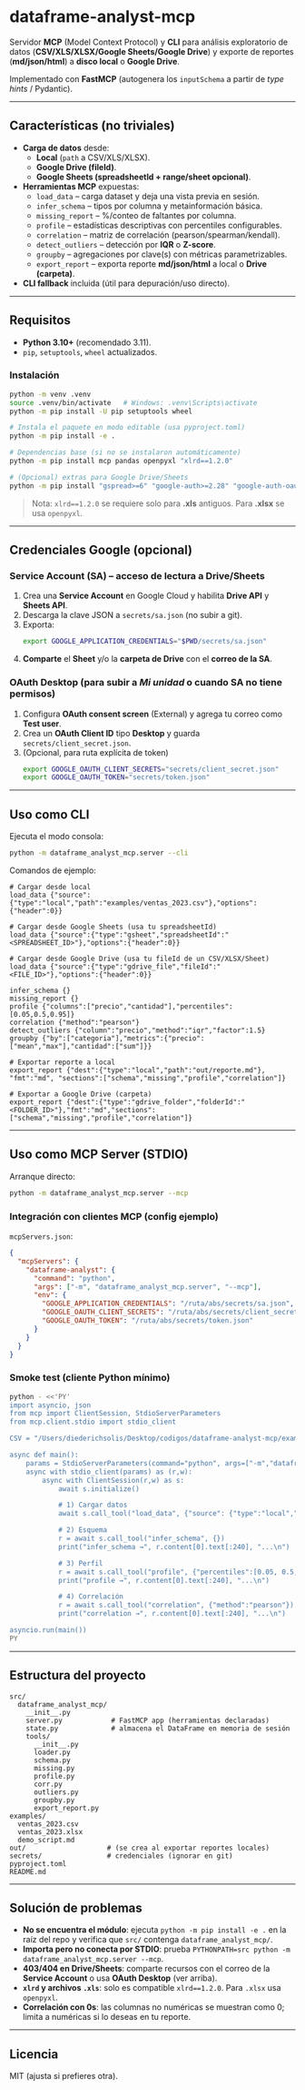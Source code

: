 # dataframe-analyst-mcp

Servidor **MCP** (Model Context Protocol) y **CLI** para análisis exploratorio de datos (**CSV/XLS/XLSX/Google Sheets/Google Drive**) y exporte de reportes (**md/json/html**) a **disco local** o **Google Drive**.

Implementado con **FastMCP** (autogenera los `inputSchema` a partir de *type hints* / Pydantic).

---

## Características (no triviales)
- **Carga de datos** desde:
  - **Local** (`path` a CSV/XLS/XLSX).
  - **Google Drive (fileId)**.
  - **Google Sheets (spreadsheetId + range/sheet opcional)**.
- **Herramientas MCP** expuestas:
  - `load_data` – carga dataset y deja una vista previa en sesión.
  - `infer_schema` – tipos por columna y metainformación básica.
  - `missing_report` – %/conteo de faltantes por columna.
  - `profile` – estadísticas descriptivas con percentiles configurables.
  - `correlation` – matriz de correlación (pearson/spearman/kendall).
  - `detect_outliers` – detección por **IQR** o **Z-score**.
  - `groupby` – agregaciones por clave(s) con métricas parametrizables.
  - `export_report` – exporta reporte **md/json/html** a local o **Drive (carpeta)**.
- **CLI fallback** incluida (útil para depuración/uso directo).

---

## Requisitos
- **Python 3.10+** (recomendado 3.11).
- `pip`, `setuptools`, `wheel` actualizados.

### Instalación
```bash
python -m venv .venv
source .venv/bin/activate   # Windows: .venv\Scripts\activate
python -m pip install -U pip setuptools wheel

# Instala el paquete en modo editable (usa pyproject.toml)
python -m pip install -e .

# Dependencias base (si no se instalaron automáticamente)
python -m pip install mcp pandas openpyxl "xlrd==1.2.0"

# (Opcional) extras para Google Drive/Sheets
python -m pip install "gspread>=6" "google-auth>=2.28" "google-auth-oauthlib>=1.2" "pydrive2>=1.19"
```
> Nota: `xlrd==1.2.0` se requiere solo para **.xls** antiguos. Para **.xlsx** se usa `openpyxl`.

---

## Credenciales Google (opcional)
### Service Account (SA) – acceso de lectura a Drive/Sheets
1. Crea una **Service Account** en Google Cloud y habilita **Drive API** y **Sheets API**.
2. Descarga la clave JSON a `secrets/sa.json` (no subir a git).
3. Exporta:
   ```bash
   export GOOGLE_APPLICATION_CREDENTIALS="$PWD/secrets/sa.json"
   ```
4. **Comparte** el **Sheet** y/o la **carpeta de Drive** con el **correo de la SA**.

### OAuth Desktop (para subir a *Mi unidad* o cuando SA no tiene permisos)
1. Configura **OAuth consent screen** (External) y agrega tu correo como **Test user**.
2. Crea un **OAuth Client ID** tipo **Desktop** y guarda `secrets/client_secret.json`.
3. (Opcional, para ruta explícita de token)
   ```bash
   export GOOGLE_OAUTH_CLIENT_SECRETS="secrets/client_secret.json"
   export GOOGLE_OAUTH_TOKEN="secrets/token.json"
   ```

---

## Uso como **CLI**
Ejecuta el modo consola:
```bash
python -m dataframe_analyst_mcp.server --cli
```
Comandos de ejemplo:
```text
# Cargar desde local
load_data {"source":{"type":"local","path":"examples/ventas_2023.csv"},"options":{"header":0}}

# Cargar desde Google Sheets (usa tu spreadsheetId)
load_data {"source":{"type":"gsheet","spreadsheetId":"<SPREADSHEET_ID>"},"options":{"header":0}}

# Cargar desde Google Drive (usa tu fileId de un CSV/XLSX/Sheet)
load_data {"source":{"type":"gdrive_file","fileId":"<FILE_ID>"},"options":{"header":0}}

infer_schema {}
missing_report {}
profile {"columns":["precio","cantidad"],"percentiles":[0.05,0.5,0.95]}
correlation {"method":"pearson"}
detect_outliers {"column":"precio","method":"iqr","factor":1.5}
groupby {"by":["categoria"],"metrics":{"precio":["mean","max"],"cantidad":["sum"]}}

# Exportar reporte a local
export_report {"dest":{"type":"local","path":"out/reporte.md"}, "fmt":"md", "sections":["schema","missing","profile","correlation"]}

# Exportar a Google Drive (carpeta)
export_report {"dest":{"type":"gdrive_folder","folderId":"<FOLDER_ID>"},"fmt":"md","sections":["schema","missing","profile","correlation"]}
```

---

## Uso como **MCP Server (STDIO)**
Arranque directo:
```bash
python -m dataframe_analyst_mcp.server --mcp
```

### Integración con clientes MCP (config ejemplo)
`mcpServers.json`:
```json
{
  "mcpServers": {
    "dataframe-analyst": {
      "command": "python",
      "args": ["-m", "dataframe_analyst_mcp.server", "--mcp"],
      "env": {
        "GOOGLE_APPLICATION_CREDENTIALS": "/ruta/abs/secrets/sa.json",
        "GOOGLE_OAUTH_CLIENT_SECRETS": "/ruta/abs/secrets/client_secret.json",
        "GOOGLE_OAUTH_TOKEN": "/ruta/abs/secrets/token.json"
      }
    }
  }
}
```

### Smoke test (cliente Python mínimo)
```bash
python - <<'PY'
import asyncio, json
from mcp import ClientSession, StdioServerParameters
from mcp.client.stdio import stdio_client

CSV = "/Users/diederichsolis/Desktop/codigos/dataframe-analyst-mcp/examples/ventas_2023.csv"  # ajusta ruta si cambiaste el proyecto

async def main():
    params = StdioServerParameters(command="python", args=["-m","dataframe_analyst_mcp.server","--mcp"])
    async with stdio_client(params) as (r,w):
        async with ClientSession(r,w) as s:
            await s.initialize()

            # 1) Cargar datos
            await s.call_tool("load_data", {"source": {"type":"local","path": CSV}})

            # 2) Esquema
            r = await s.call_tool("infer_schema", {})
            print("infer_schema →", r.content[0].text[:240], "...\n")

            # 3) Perfil
            r = await s.call_tool("profile", {"percentiles":[0.05, 0.5, 0.95]})
            print("profile →", r.content[0].text[:240], "...\n")

            # 4) Correlación
            r = await s.call_tool("correlation", {"method":"pearson"})
            print("correlation →", r.content[0].text[:240], "...\n")

asyncio.run(main())
PY
```

---

## Estructura del proyecto
```
src/
  dataframe_analyst_mcp/
    __init__.py
    server.py            # FastMCP app (herramientas declaradas)
    state.py             # almacena el DataFrame en memoria de sesión
    tools/
      __init__.py
      loader.py
      schema.py
      missing.py
      profile.py
      corr.py
      outliers.py
      groupby.py
      export_report.py
examples/
  ventas_2023.csv
  ventas_2023.xlsx
  demo_script.md
out/                    # (se crea al exportar reportes locales)
secrets/                # credenciales (ignorar en git)
pyproject.toml
README.md
```

---

## Solución de problemas
- **No se encuentra el módulo**: ejecuta `python -m pip install -e .` en la raíz del repo y verifica que `src/` contenga `dataframe_analyst_mcp/`.
- **Importa pero no conecta por STDIO**: prueba `PYTHONPATH=src python -m dataframe_analyst_mcp.server --mcp`.
- **403/404 en Drive/Sheets**: comparte recursos con el correo de la **Service Account** o usa **OAuth Desktop** (ver arriba).
- **`xlrd` y archivos `.xls`**: solo es compatible `xlrd==1.2.0`. Para `.xlsx` usa `openpyxl`.
- **Correlación con 0s**: las columnas no numéricas se muestran como 0; limita a numéricas si lo deseas en tu reporte.

---

## Licencia
MIT (ajusta si prefieres otra).
